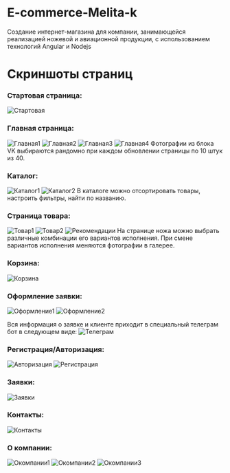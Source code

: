 # E-commerce-Melita-k
Создание интернет-магазина для компании, занимающейся реализацией ножевой и авиационной продукции, с использованием технологий Angular и Nodejs

# Скриншоты страниц
### Стартовая страница:
![Стартовая](https://github.com/greentess/E-commerce-Melita-k/blob/main/%D0%A1%D1%82%D0%B0%D1%80%D1%82%D0%BE%D0%B2%D0%B0%D1%8F%20%D1%81%D1%82%D1%80%D0%B0%D0%BD%D0%B8%D1%86%D0%B0.jpg?raw=true)

### Главная страница:
![Главная1](https://github.com/greentess/E-commerce-Melita-k/blob/main/%D0%93%D0%BB%D0%B0%D0%B2%D0%BD%D0%B0%D1%8F1.jpg?raw=true)
![Главная2](https://github.com/greentess/E-commerce-Melita-k/blob/main/%D0%93%D0%BB%D0%B0%D0%B2%D0%BD%D0%B0%D1%8F2.jpg?raw=true)
![Главная3](https://github.com/greentess/E-commerce-Melita-k/blob/main/%D0%93%D0%BB%D0%B0%D0%B2%D0%BD%D0%B0%D1%8F3.jpg?raw=true)
![Главная4](https://github.com/greentess/E-commerce-Melita-k/blob/main/%D0%93%D0%BB%D0%B0%D0%B2%D0%BD%D0%B0%D1%8F4.jpg?raw=true)
Фотографии из блока VK выбираются рандомно при каждом обновлении страницы по 10 штук из 40.

### Каталог:
![Каталог1](https://github.com/greentess/E-commerce-Melita-k/blob/main/%D0%9A%D0%B0%D1%82%D0%B0%D0%BB%D0%BE%D0%B3.jpg?raw=true)
![Каталог2](https://github.com/greentess/E-commerce-Melita-k/blob/main/%D0%9A%D0%B0%D1%82%D0%B0%D0%BB%D0%BE%D0%B3%20c%20%D1%84%D0%B8%D0%BB%D1%8C%D1%82%D1%80%D0%B0%D0%BC%D0%B8%20%D0%B8%20%D1%81%D0%BE%D1%80%D1%82%D0%B8%D1%80%D0%BE%D0%B2%D0%BA%D0%BE%D0%B9.jpg?raw=true)
В каталоге можно отсортировать товары, настроить фильтры, найти по названию.

### Страница товара:
![Товар1](https://github.com/greentess/E-commerce-Melita-k/blob/main/%D0%A1%D1%82%D1%80%D0%B0%D0%BD%D0%B8%D1%86%D0%B0%20%D1%82%D0%BE%D0%B2%D0%B0%D1%80%D0%B0.jpg?raw=true)
![Товар2](https://github.com/greentess/E-commerce-Melita-k/blob/main/%D0%98%D0%B7%D0%BC%D0%B5%D0%BD%D0%B5%D0%BD%D0%B8%D0%B5%20%D0%B2%D0%B0%D1%80%D0%B8%D0%B0%D0%BD%D1%82%D0%BE%D0%B2%20%D0%B8%D1%81%D0%BF%D0%BE%D0%BB%D0%BD%D0%B5%D0%BD%D0%B8%D1%8F%20%D0%BD%D0%BE%D0%B6%D0%B0.jpg?raw=true)
![Рекомендации](https://github.com/greentess/E-commerce-Melita-k/blob/main/%D0%A0%D0%B5%D0%BA%D0%BE%D0%BC%D0%B5%D0%BD%D0%B4%D0%B0%D1%86%D0%B8%D0%B8%20%D0%BD%D0%B0%20%D1%81%D1%82%D1%80%D0%B0%D0%BD%D0%B8%D1%86%D0%B5%20%D1%82%D0%BE%D0%B2%D0%B0%D1%80%D0%B0.jpg?raw=true)
На странице ножа можно выбрать различные комбинации его вариантов исполнения. При смене вариантов исполнения меняются фотографии в галерее.

### Корзина:
![Корзина](https://github.com/greentess/E-commerce-Melita-k/blob/main/%D0%9A%D0%BE%D1%80%D0%B7%D0%B8%D0%BD%D0%B0.jpg?raw=true)

### Оформление заявки:
![Оформление1](https://github.com/greentess/E-commerce-Melita-k/blob/main/%D0%9E%D1%84%D0%BE%D1%80%D0%BC%D0%BB%D0%B5%D0%BD%D0%B8%D0%B5%20%D0%B7%D0%B0%D0%BA%D0%B0%D0%B7%D0%B0.jpg?raw=true)
![Оформление2](https://github.com/greentess/E-commerce-Melita-k/blob/main/%D0%9F%D0%BE%D0%B4%D1%82%D0%B2%D0%B5%D1%80%D0%B6%D0%B4%D0%B5%D0%BD%D0%B8%D0%B5%20%D0%BE%D1%84%D0%BE%D1%80%D0%BC%D0%BB%D0%B5%D0%BD%D0%B8%D1%8F%20%D0%B7%D0%B0%D1%8F%D0%B2%D0%BA%D0%B8.jpg?raw=true)

Вся информация о заявке и клиенте приходит в специальный телеграм бот в следующем виде:
![Телеграм](https://github.com/greentess/E-commerce-Melita-k/blob/main/%D0%A2%D0%B5%D0%BB%D0%B5%D0%B3%D1%80%D0%B0%D0%BC.jpg?raw=true)

### Регистрация/Авторизация:
![Авторизация](https://github.com/greentess/E-commerce-Melita-k/blob/main/%D0%90%D0%B2%D1%82%D0%BE%D1%80%D0%B8%D0%B7%D0%B0%D1%86%D0%B8%D1%8F.jpg?raw=true)
![Регистрация](https://github.com/greentess/E-commerce-Melita-k/blob/main/%D0%A0%D0%B5%D0%B3%D0%B8%D1%81%D1%82%D1%80%D0%B0%D1%86%D0%B8%D1%8F.jpg?raw=true)

### Заявки:
![Заявки](https://github.com/greentess/E-commerce-Melita-k/blob/main/%D0%97%D0%B0%D1%8F%D0%B2%D0%BA%D0%B8.jpg?raw=true)

### Контакты:
![Контакты](https://github.com/greentess/E-commerce-Melita-k/blob/main/%D0%9A%D0%BE%D0%BD%D1%82%D0%B0%D0%BA%D1%82%D1%8B.jpg?raw=true)

### О компании:
![Окомпании1](https://github.com/greentess/E-commerce-Melita-k/blob/main/%D0%9E%20%D0%BA%D0%BE%D0%BC%D0%BF%D0%B0%D0%BD%D0%B8%D0%B81.jpg?raw=true)
![Окомпании2](https://github.com/greentess/E-commerce-Melita-k/blob/main/%D0%9E%20%D0%BA%D0%BE%D0%BC%D0%BF%D0%B0%D0%BD%D0%B8%D0%B8%202.jpg?raw=true)
![Окомпании3](https://github.com/greentess/E-commerce-Melita-k/blob/main/%D0%9E%20%D0%BD%D0%BE%D0%B6%D0%B0%D1%85.jpg?raw=true)
